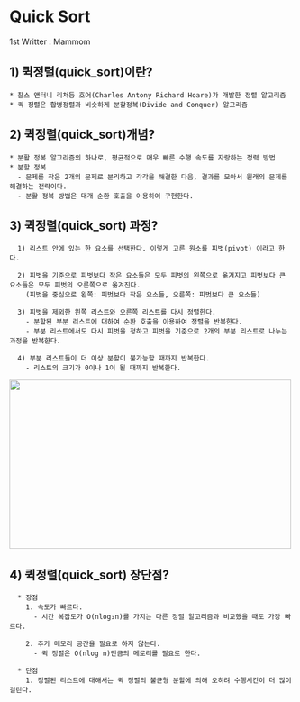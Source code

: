 # Quick Sort
1st Writter : Mammom

## 1) 퀵정렬(quick_sort)이란?
~~~
* 찰스 앤터니 리처등 호어(Charles Antony Richard Hoare)가 개발한 정렬 알고리즘
* 퀵 정렬은 합병정렬과 비슷하게 분할정복(Divide and Conquer) 알고리즘
~~~
## 2) 퀵정렬(quick_sort)개념?
~~~
* 분활 정복 알고리즘의 하나로, 평균적으로 매우 빠른 수행 속도를 자랑하는 정력 방법
* 분할 정복
  - 문제를 작은 2개의 문제로 분리하고 각각을 해결한 다음, 결과를 모아서 원래의 문제를 해결하는 전략이다.
  - 분활 정복 방법은 대개 순환 호출을 이용하여 구현한다.
~~~

## 3) 퀵정렬(quick_sort) 과정?
~~~
  1) 리스트 안에 있는 한 요소를 선택한다. 이렇게 고른 원소를 피벗(pivot) 이라고 한다.
  
  2) 피벗을 기준으로 피벗보다 작은 요소들은 모두 피벗의 왼쪽으로 옮겨지고 피벗보다 큰 요소들은 모두 피벗의 오른쪽으로 옮겨진다. 
    (피벗을 중심으로 왼쪽: 피벗보다 작은 요소들, 오른쪽: 피벗보다 큰 요소들)
    
  3) 피벗을 제외한 왼쪽 리스트와 오른쪽 리스트를 다시 정렬한다.
    - 분할된 부분 리스트에 대하여 순환 호출을 이용하여 정렬을 반복한다.
    - 부분 리스트에서도 다시 피벗을 정하고 피벗을 기준으로 2개의 부분 리스트로 나누는과정을 반복한다.
    
  4) 부분 리스트들이 더 이상 분할이 불가능할 때까지 반복한다.
    - 리스트의 크기가 0이나 1이 될 때까지 반복한다. 
~~~
<img src= "https://user-images.githubusercontent.com/89181586/147576062-5d39cf08-bc59-4516-882f-8d019e985bb9.PNG" width="500" height="300"/>

## 4) 퀵정렬(quick_sort) 장단점?
~~~
  * 장점
    1. 속도가 빠르다.
      - 시간 복잡도가 O(nlog₂n)를 가지는 다른 정렬 알고리즘과 비교했을 때도 가장 빠르다.
      
    2. 추가 메모리 공간을 필요로 하지 않는다.
      - 퀵 정렬은 O(nlog n)만큼의 메로리를 필요로 한다.
  
  * 단점
    1. 정렬된 리스트에 대해서는 퀵 정렬의 불균형 분할에 의해 오히려 수행시간이 더 많이 걸린다.
~~~
